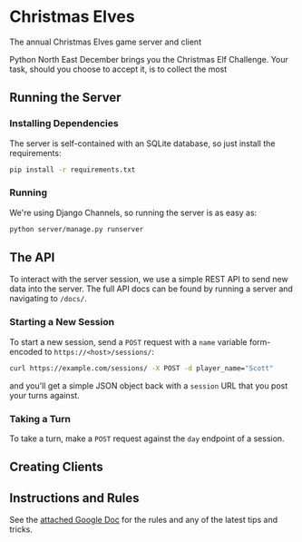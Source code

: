 # Christmas Elves

The annual Christmas Elves game server and client

Python North East December brings you the Christmas Elf Challenge. Your task,
should you choose to accept it, is to collect the most

## Running the Server

### Installing Dependencies

The server is self-contained with an SQLite database, so just install the
requirements:

```bash
pip install -r requirements.txt
```

### Running

We're using Django Channels, so running the server is as easy as:

```bash
python server/manage.py runserver
```

## The API

To interact with the server session, we use a simple REST API to send new data
into the server. The full API docs can be found by running a server and
navigating to `/docs/`.

### Starting a New Session

To start a new session, send a `POST` request with a `name` variable
form-encoded to `https://<host>/sessions/`:

```bash
curl https://example.com/sessions/ -X POST -d player_name="Scott"
```

and you'll get a simple JSON object back with a `session` URL that you post your
turns against.

### Taking a Turn


To take a turn, make a `POST` request against the `day` endpoint of a session.


## Creating Clients

## Instructions and Rules

See the [attached Google Doc](https://docs.google.com/document/d/1p3upVEv7zDcT_0ZQKbJqo_nudHUwIoLAo1TkxzBb7ZA/edit?usp=sharing)
for the rules and any of the latest tips and tricks.
